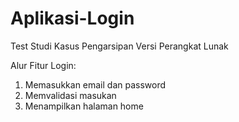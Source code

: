 # Aplikasi-Login
Test Studi Kasus Pengarsipan Versi Perangkat Lunak

Alur Fitur Login:
1. Memasukkan email dan password
2. Memvalidasi masukan
3. Menampilkan halaman home
